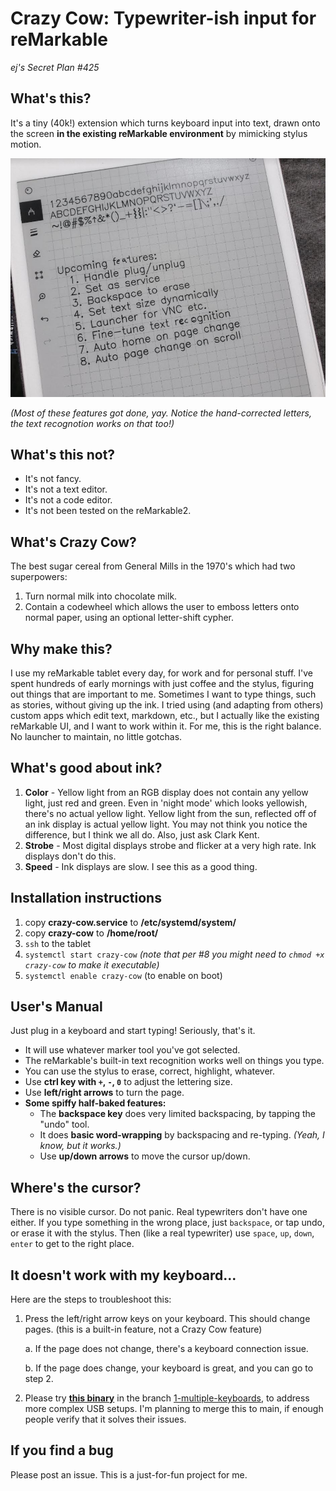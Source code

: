 # Crazy Cow: Typewriter-ish input for reMarkable
*ej's Secret Plan #425*

## What's this?
It's a tiny (40k!) extension which turns keyboard input into text, drawn onto the screen **in the existing reMarkable environment** by mimicking stylus motion.

![Crazy Cow demo page](notes/demo1.jpg)

*(Most of these features got done, yay. Notice the hand-corrected letters, the text recognotion works on that too!)*

## What's this not?
- It's not fancy.
- It's not a text editor.
- It's not a code editor.
- It's not been tested on the reMarkable2.

## What's Crazy Cow?
The best sugar cereal from General Mills in the 1970's which had two superpowers:
1. Turn normal milk into chocolate milk.
2. Contain a codewheel which allows the user to emboss letters onto normal paper, using an optional letter-shift cypher.

## Why make this?
I use my reMarkable tablet every day, for work and for personal stuff. I've spent hundreds of early mornings with just coffee and the stylus, figuring out things that are important to me. Sometimes I want to type things, such as stories, without giving up the ink. I tried using (and adapting from others) custom apps which edit text, markdown, etc., but I actually like the existing reMarkable UI, and I want to work within it. For me, this is the right balance. No launcher to maintain, no little gotchas.

## What's good about ink?
1. **Color** - Yellow light from an RGB display does not contain any yellow light, just red and green. Even in 'night mode' which looks yellowish, there's no actual yellow light. Yellow light from the sun, reflected off of an ink display is actual yellow light. You may not think you notice the difference, but I think we all do. Also, just ask Clark Kent.
2. **Strobe** - Most digital displays strobe and flicker at a very high rate. Ink displays don't do this.
3. **Speed** - Ink displays are slow. I see this as a good thing.

## Installation instructions
1. copy **crazy-cow.service** to **/etc/systemd/system/**
2. copy **crazy-cow** to **/home/root/**
3. `ssh` to the tablet
4. `systemctl start crazy-cow` *(note that per #8 you might need to `chmod +x crazy-cow` to make it executable)*
5. `systemctl enable crazy-cow` (to enable on boot)

## User's Manual
Just plug in a keyboard and start typing! Seriously, that's it.

- It will use whatever marker tool you've got selected.
- The reMarkable's built-in text recognition works well on things you type.
- You can use the stylus to erase, correct, highlight, whatever.
- Use **ctrl key with `+`, `-`, `0`** to adjust the lettering size.
- Use **left/right arrows** to turn the page.
- **Some spiffy half-baked features:**
    - The **backspace key** does very limited backspacing, by tapping the "undo" tool.
    - It does **basic word-wrapping** by backspacing and re-typing. *(Yeah, I know, but it works.)*
    - Use **up/down arrows** to move the cursor up/down.

## Where's the cursor?
There is no visible cursor. Do not panic. Real typewriters don't have one either. If you type something in the wrong place, just `backspace`, or tap undo, or erase it with the stylus. Then (like a real typewriter) use `space`, `up`, `down`, `enter` to get to the right place.

## It doesn't work with my keyboard...
Here are the steps to troubleshoot this:
1. Press the left/right arrow keys on your keyboard. This should change pages. (this is a built-in feature, not a Crazy Cow feature)

    a. If the page does not change, there's a keyboard connection issue.

    b. If the page does change, your keyboard is great, and you can go to step 2.
    
2. Please try [**this binary**](https://github.com/machinelevel/sp425-crazy-cow/tree/1-multiple-keyboards/bin) in the branch [1-multiple-keyboards](https://github.com/machinelevel/sp425-crazy-cow/tree/1-multiple-keyboards), to address more complex USB setups. I'm planning to merge this to main, if enough people verify that it solves their issues.

## If you find a bug
Please post an issue. This is a just-for-fun project for me.
